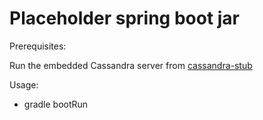 # Placeholder spring boot jar

Prerequisites: 

Run the embedded Cassandra server from [cassandra-stub](https://github.com/hero-tw/cassandra-stub)

Usage:

- gradle bootRun

